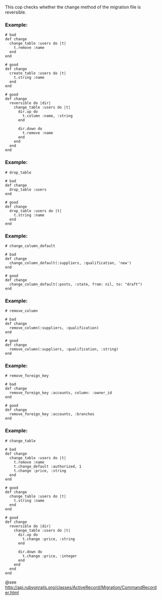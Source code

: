 This cop checks whether the change method of the migration file is
reversible.

### Example:
    # bad
    def change
      change_table :users do |t|
        t.remove :name
      end
    end

    # good
    def change
      create_table :users do |t|
        t.string :name
      end
    end

    # good
    def change
      reversible do |dir|
        change_table :users do |t|
          dir.up do
            t.column :name, :string
          end

          dir.down do
            t.remove :name
          end
        end
      end
    end

### Example:
    # drop_table

    # bad
    def change
      drop_table :users
    end

    # good
    def change
      drop_table :users do |t|
        t.string :name
      end
    end

### Example:
    # change_column_default

    # bad
    def change
      change_column_default(:suppliers, :qualification, 'new')
    end

    # good
    def change
      change_column_default(:posts, :state, from: nil, to: "draft")
    end

### Example:
    # remove_column

    # bad
    def change
      remove_column(:suppliers, :qualification)
    end

    # good
    def change
      remove_column(:suppliers, :qualification, :string)
    end

### Example:
    # remove_foreign_key

    # bad
    def change
      remove_foreign_key :accounts, column: :owner_id
    end

    # good
    def change
      remove_foreign_key :accounts, :branches
    end

### Example:
    # change_table

    # bad
    def change
      change_table :users do |t|
        t.remove :name
        t.change_default :authorized, 1
        t.change :price, :string
      end
    end

    # good
    def change
      change_table :users do |t|
        t.string :name
      end
    end

    # good
    def change
      reversible do |dir|
        change_table :users do |t|
          dir.up do
            t.change :price, :string
          end

          dir.down do
            t.change :price, :integer
          end
        end
      end
    end

@see http://api.rubyonrails.org/classes/ActiveRecord/Migration/CommandRecorder.html